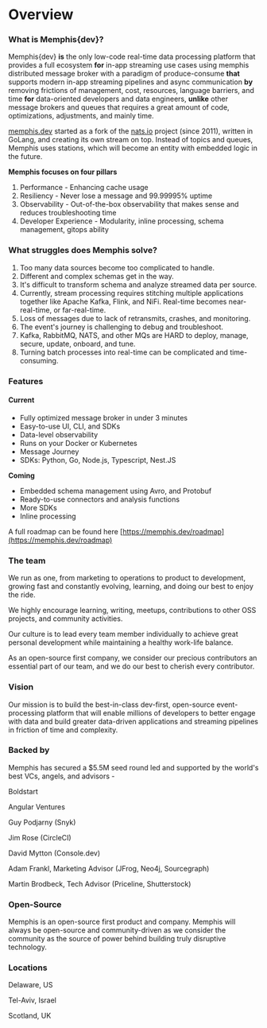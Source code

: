 # Overview

### What is Memphis{dev}?

Memphis{dev} **is** the only low-code real-time data processing platform that provides a full ecosystem **for** in-app streaming use cases using memphis distributed message broker with a paradigm of produce-consume **that** supports modern in-app streaming pipelines and async communication **by** removing frictions of management, cost, resources, language barriers, and time **for** data-oriented developers and data engineers, **unlike** other message brokers and queues that requires a great amount of code, optimizations, adjustments, and mainly time.

[memphis.dev](https://memphis.dev/) started as a fork of the [nats.io](http://nats.io/) project (since 2011), written in GoLang, and creating its own stream on top. Instead of topics and queues, Memphis uses stations, which will become an entity with embedded logic in the future.

**Memphis focuses on four pillars**

1. Performance - Enhancing cache usage
2. Resiliency - Never lose a message and 99.99995% uptime
3. Observability - Out-of-the-box observability that makes sense and reduces troubleshooting time
4. Developer Experience - Modularity, inline processing, schema management, gitops ability

### What struggles does Memphis solve?

1. Too many data sources become too complicated to handle.
2. Different and complex schemas get in the way.
3. It's difficult to transform schema and analyze streamed data per source.
4. Currently, stream processing requires stitching multiple applications together like Apache Kafka, Flink, and NiFi. Real-time becomes near-real-time, or far-real-time.
5. Loss of messages due to lack of retransmits, crashes, and monitoring.
6. The event's journey is challenging to debug and troubleshoot.
7. Kafka, RabbitMQ, NATS, and other MQs are HARD to deploy, manage, secure, update, onboard, and tune.
8. Turning batch processes into real-time can be complicated and time-consuming.

### Features

#### **Current**

* Fully optimized message broker in under 3 minutes
* Easy-to-use UI, CLI, and SDKs
* Data-level observability
* Runs on your Docker or Kubernetes
* Message Journey
* SDKs: Python, Go, Node.js, Typescript, Nest.JS

**Coming**

* Embedded schema management using Avro, and Protobuf
* Ready-to-use connectors and analysis functions
* More SDKs
* Inline processing

A full roadmap can be found here [https://memphis.dev/roadmap](https://memphis.dev/roadmap)

### **The team**

We run as one, from marketing to operations to product to development, growing fast and constantly evolving, learning, and doing our best to enjoy the ride.

We highly encourage learning, writing, meetups, contributions to other OSS projects, and community activities.

Our culture is to lead every team member individually to achieve great personal development while maintaining a healthy work-life balance.

As an open-source first company, we consider our precious contributors an essential part of our team, and we do our best to cherish every contributor.

### **Vision**

Our mission is to build the best-in-class dev-first, open-source event-processing platform that will enable millions of developers to better engage with data and build greater data-driven applications and streaming pipelines in friction of time and complexity.

### **Backed by**

Memphis has secured a $5.5M seed round led and supported by the world's best VCs, angels, and advisors -

Boldstart

Angular Ventures

Guy Podjarny (Snyk)

Jim Rose (CircleCI)

David Mytton (Console.dev)

Adam Frankl, Marketing Advisor (JFrog, Neo4j, Sourcegraph)

Martin Brodbeck, Tech Advisor (Priceline, Shutterstock)

### **Open-Source**

Memphis is an open-source first product and company. Memphis will always be open-source and community-driven as we consider the community as the source of power behind building truly disruptive technology.

### **Locations**

Delaware, US

Tel-Aviv, Israel

Scotland, UK
